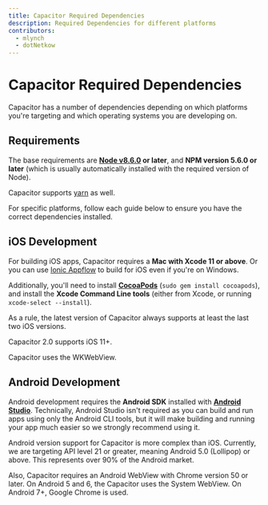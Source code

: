 ```yaml
---
title: Capacitor Required Dependencies
description: Required Dependencies for different platforms
contributors:
  - mlynch
  - dotNetkow
---
```


# Capacitor Required Dependencies

<p class="intro">Capacitor has a number of dependencies depending on which platforms you're targeting and which operating systems you are developing on.</p>

## Requirements

The base requirements are **[Node v8.6.0](https://nodejs.org) or later**, and **NPM version 5.6.0 or later** (which is usually automatically installed with the required version of Node).

Capacitor supports [yarn](https://yarnpkg.com) as well.

For specific platforms, follow each guide below to ensure you have the correct dependencies installed.

## iOS Development

For building iOS apps, Capacitor requires a **Mac with Xcode 11 or above**. Or you can use [Ionic Appflow](http://ionicframework.com/appflow) to build for iOS even if you're on Windows.

Additionally, you'll need to install **[CocoaPods](https://cocoapods.org/)** (`sudo gem install cocoapods`), and install the **Xcode Command Line tools** (either from Xcode, or running `xcode-select --install`).

As a rule, the latest version of Capacitor always supports at least the last two iOS versions.

Capacitor 2.0 supports iOS 11+.

Capacitor uses the WKWebView.

## Android Development

Android development requires the **Android SDK** installed with **[Android Studio](https://developer.android.com/studio/index.html)**. Technically, Android Studio isn't required as you can build and run apps using only the Android CLI tools, but it will make building and running your app much easier so we strongly recommend using it.

Android version support for Capacitor is more complex than iOS. Currently, we are targeting API level 21 or greater, meaning Android 5.0 (Lollipop) or above. This represents over 90% of the Android market.

Also, Capacitor requires an Android WebView with Chrome version 50 or later. On Android 5 and 6, the Capacitor uses the System WebView. On Android 7+, Google Chrome is used.
